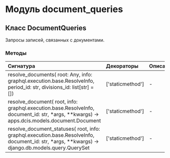 # Модуль document_queries



## Класс DocumentQueries

Запросы записей, связанных с документами.

### Методы

| Сигнатура                                                                                                                                        | Декораторы       | Описание |
| :----------------------------------------------------------------------------------------------------------------------------------------------- | :--------------- | :------- |
| resolve_documents( root: Any, info: graphql.execution.base.ResolveInfo, period_id: str, divisions_id: list[str] = [])                            | ['staticmethod'] | -        |
| resolve_document( root, info: graphql.execution.base.ResolveInfo, document_id: str, *args, **kwargs) -> apps.dcis.models.document.Document       | ['staticmethod'] | -        |
| resolve_document_statuses( root, info: graphql.execution.base.ResolveInfo, document_id: str, *args, **kwargs) -> django.db.models.query.QuerySet | ['staticmethod'] | -        |